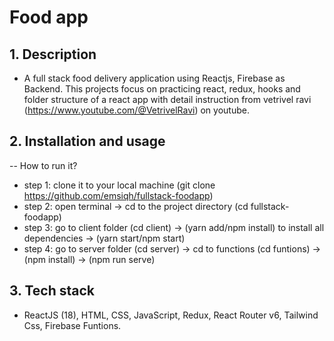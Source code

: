 # Food app 

## 1. Description
- A full stack food delivery application using Reactjs, Firebase as Backend. This projects focus on practicing react, redux, hooks and folder structure of a react app with detail instruction from vetrivel ravi (https://www.youtube.com/@VetrivelRavi) on youtube.
  
## 2. Installation and usage 
-- How to run it?
 - step 1: clone it to your local machine (git clone https://github.com/emsiqh/fullstack-foodapp)
 - step 2: open terminal -> cd to the project directory (cd fullstack-foodapp)
 - step 3: go to client folder (cd client) -> (yarn add/npm install) to install all dependencies -> (yarn start/npm start)
 - step 4: go to server folder (cd server) -> cd to functions (cd funtions) -> (npm install) -> (npm run serve) 

## 3. Tech stack 
- ReactJS (18), HTML, CSS, JavaScript, Redux, React Router v6, Tailwind Css, Firebase Funtions. 
